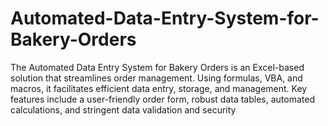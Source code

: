 # Automated-Data-Entry-System-for-Bakery-Orders
The Automated Data Entry System for Bakery Orders is an Excel-based solution that streamlines order management. Using formulas, VBA, and macros, it facilitates efficient data entry, storage, and management. Key features include a user-friendly order form, robust data tables, automated calculations, and stringent data validation and security
